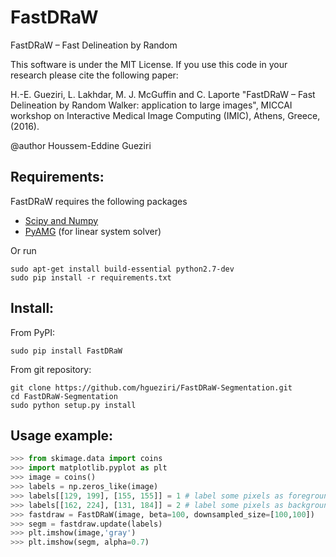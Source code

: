 # FastDRaW
FastDRaW – Fast Delineation by Random

This software is under the MIT License. If you use this code in your research please cite the following paper:

H.-E. Gueziri, L. Lakhdar, M. J. McGuffin and C. Laporte "FastDRaW – Fast Delineation by Random Walker: application to large images", MICCAI workshop on Interactive Medical Image Computing (IMIC), Athens, Greece, (2016).

@author Houssem-Eddine Gueziri

## Requirements:

FastDRaW requires the following packages

- [Scipy and Numpy](https://www.scipy.org/install.html)
- [PyAMG](http://pyamg.org/) (for linear system solver)

Or run

```shell
sudo apt-get install build-essential python2.7-dev
sudo pip install -r requirements.txt
```

## Install:

From PyPI:

```shell
sudo pip install FastDRaW
```
From git repository:

```shell
git clone https://github.com/hgueziri/FastDRaW-Segmentation.git
cd FastDRaW-Segmentation
sudo python setup.py install
```

## Usage example:

```python
>>> from skimage.data import coins
>>> import matplotlib.pyplot as plt
>>> image = coins()
>>> labels = np.zeros_like(image)
>>> labels[[129, 199], [155, 155]] = 1 # label some pixels as foreground
>>> labels[[162, 224], [131, 184]] = 2 # label some pixels as background
>>> fastdraw = FastDRaW(image, beta=100, downsampled_size=[100,100])
>>> segm = fastdraw.update(labels)
>>> plt.imshow(image,'gray')
>>> plt.imshow(segm, alpha=0.7)
```


